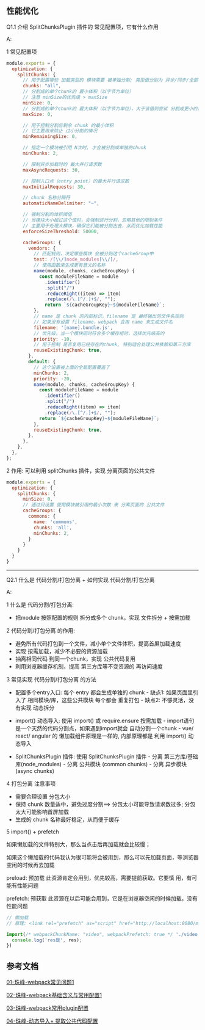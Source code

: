 ## 性能优化


Q1.1 介绍 SplitChunksPlugin 插件的 常见配置项，它有什么作用

A: <br/>

1 常见配置项

```js
module.exports = {
  optimization: {
    splitChunks: {
      // 用于配置哪些 加载类型的 模块需要 被单独分割; 类型值分别为 异步/同步/全部
      chunks: "all",
      // 分割成的单个chunk的 最小体积（以字节为单位）
      // 注意 minSize的优先级 > maxSize
      minSize: 0,
      // 分割成的单个chunk的 最大体积（以字节为单位），大于该值则尝试 分割成更小的部分
      maxSize: 0,

      // 用于控制分割后剩余 chunk 的最小体积
      // 它主要用来防止 过小分割的情况
      minRemainingSize: 0,

      // 指定一个模块被引用 N次时, 才会被分割成单独的chunk
      minChunks: 2,

      // 限制异步加载时的 最大并行请求数
      maxAsyncRequests: 30,

      // 限制入口点（entry point）的最大并行请求数
      maxInitialRequests: 30,

      // chunk 名称分隔符
      automaticNameDelimiter: "~",

      // 强制分割的体积阈值
      // 当模块大小超过这个值时，会强制进行分割，忽略其他的限制条件
      // 主要用于处理大模块，确保它们能被分割出去，从而优化加载性能
      enforceSizeThreshold: 50000,

      cacheGroups: {
        vendors: {
          // 匹配规则，决定哪些模块 会被分到这个cacheGroup中
          test: /[\\/]node_modules[\\/]/,
          // 使用函数来生成更有意义的名称
          name(module, chunks, cacheGroupKey) {
            const moduleFileName = module
              .identifier()
              .split("/")
              .reduceRight((item) => item)
              .replace(/\.[^/.]+$/, "");
              return `${cacheGroupKey}~${moduleFileName}`;
          },
          // name 是 chunk 的内部标识，filename 是 最终输出的文件名规则
          // 如果没有设置 filename，webpack 会用 name 来生成文件名
          filename: '[name].bundle.js',  
          // 优先级，当一个模块同时符合多个缓存组时，选择优先级高的
          priority: -10,
          // 用于控制 是否复用已经存在的chunk, 特别适合处理公共依赖和第三方库
          reuseExistingChunk: true,
        },
        default: {
          // 这个设置被上面的全局配置覆盖了
          minChunks: 2,
          priority: -20,
          name(module, chunks, cacheGroupKey) {
            const moduleFileName = module
              .identifier()
              .split("/")
              .reduceRight((item) => item)
              .replace(/\.[^/.]+$/, "");
            return `${cacheGroupKey}~${moduleFileName}`;
          },
          reuseExistingChunk: true,
        },
      },
    },
  },
};
```

2 作用: 可以利用 splitChunks 插件，实现 分离页面的公共文件

```js
module.exports = {
  optimization: {
    splitChunks: {  
      minSize: 0,
      // 通过只设置 使用模块被引用的最小次数 来 分离页面的 公共文件
      cacheGroups: {
        commons: {
          name: 'commons',
          chunks: 'all',
          minChunks: 2,
        }
      }
    }
  }
}
```


----------------------------------------------------------------------------------
Q2.1 什么是 代码分割/打包分离 + 如何实现 代码分割/打包分离

A: <br/>

1 什么是 代码分割/打包分离:
  - 把module 按照配置的规则 拆分成多个 chunk，实现 文件拆分 + 按需加载


2 代码分割/打包分离 的作用:
  - 避免所有代码打包到一个文件，减小单个文件体积，提高首屏加载速度
  - 实现 按需加载，减少不必要的资源加载
  - 抽离相同代码 到同一个chunk，实现 公共代码复用
  - 利用浏览器缓存机制，提高 第三方库等不变资源的 再访问速度


3 常见实现 代码分割/打包分离 的方法
  -  配置多个entry入口: 每个 entry 都会生成单独的 chunk
    - 缺点1: 如果页面里引入了 相同模块/库，这些公共模块 每个都会 重复打包
    - 缺点2: 不够灵活，没有实现 动态拆分

  -  import() 动态导入: 使用 import() 或 require.ensure 按需加载
    - import语句是一个天然的代码分割点，如果遇到import就会 自动分割一个chunk
    - vue/ react/ angular 的 懒加载组件原理是一样的, 内部原理都是 利用 import() 动态导入

  -  SplitChunksPlugin 插件: 使用 SplitChunksPlugin 插件
    - 分离 第三方库/基础库(node_modules)
    - 分离 公共模块 (common chunks)
    - 分离 异步模块 (async chunks)


4 打包分离 注意事项
  - 需要合理设置 分包大小
  - 保持 chunk 数量适中，避免过度分割==> 分包太小可能导致请求数过多; 分包太大可能影响首屏加载
  - 生成的 chunk 名称最好稳定，从而便于缓存


5 import() + prefetch

如果懒加载的文件特别大，那么当点击后再加载就会比较慢；

如果这个懒加载的代码我认为很可能将会被用到，那么可以先加载页面，等浏览器空闲的时候再去加载

preload: 预加载 此资源肯定会用到，优先较高，需要提前获取。它要慎 用，有可能有性能问题

prefetch: 预获取 此资源在以后可能会用到，它是在浏览器空闲的时候加载，没有性能问题

```js
// 懒加载
// 原理: <link rel="prefetch" as="script" href="http://localhost:8080/myVideo.js">

import(/* webpackChunkName: "video", webpackPrefetch: true */ './video').then((res) => {
  console.log('res是', res);
})
```



## 参考文档

[01-珠峰-webpack常见问题1](http://www.zhufengpeixun.com/strong/html/109.1.webpack_usage.html)

[02-珠峰-webpack基础含义与常用配置1](http://www.zhufengpeixun.com/strong/html/26.webpack-1-basic.html)

[03-珠峰-webpack常用plugin配置](http://www.zhufengpeixun.com/strong/html/26.webpack-2-optimize.html)

[04-珠峰-动态导入+ 提取公共代码配置](http://www.zhufengpeixun.com/strong/html/103.13.splitChunks.html)